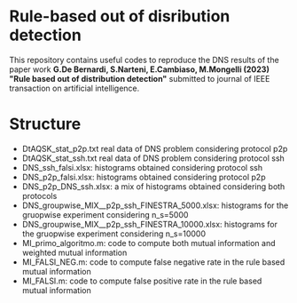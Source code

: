 # Rule-based out of disribution detection
This repository contains useful codes to reproduce the DNS results of the paper work **G.De Bernardi, S.Narteni, E.Cambiaso, M.Mongelli (2023) "Rule based out of distribution detection"** submitted to journal of IEEE transaction on artificial intelligence.
# Structure 
- DtAQSK_stat_p2p.txt real data of DNS problem considering protocol p2p
- DtAQSK_stat_ssh.txt real data of DNS problem considering protocol ssh 
- DNS_ssh_falsi.xlsx: histograms obtained considering protocol ssh 
- DNS_p2p_falsi.xlsx: histograms obtained considering protocol p2p 
- DNS_p2p_DNS_ssh.xlsx: a mix of histograms obtained considering both protocols 
- DNS_groupwise_MIX__p2p_ssh_FINESTRA_5000.xlsx: histograms for the gruopwise experiment considering n_s=5000
- DNS_groupwise_MIX__p2p_ssh_FINESTRA_10000.xlsx: histograms for the gruopwise experiment considering n_s=10000
- MI_primo_algoritmo.m: code to compute both mutual information and weighted mutual information 
- MI_FALSI_NEG.m: code to compute false negative rate in the rule based mutual information 
- MI_FALSI.m: code to compute false positive rate in the rule based mutual information 



